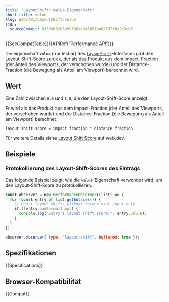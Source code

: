 ```yaml
---
title: "LayoutShift: value-Eigenschaft"
short-title: value
slug: Web/API/LayoutShift/value
l10n:
  sourceCommit: 835d6632d59993861a0458510402787f8a2c3cb3
---
```


{{SeeCompatTable}}{{APIRef("Performance API")}}

Die eigenschaft **`value`** (nur lesbar) des [`LayoutShift`](/de/docs/Web/API/LayoutShift)-Interfaces gibt den Layout-Shift-Score zurück, der als das Produkt aus dem Impact-Fraction (der Anteil des Viewports, der verschoben wurde) und der Distance-Fraction (die Bewegung als Anteil am Viewport) berechnet wird.

## Wert

Eine Zahl zwischen `0,0` und `1,0`, die den Layout-Shift-Score anzeigt.

Er wird als das Produkt aus dem Impact-Fraction (der Anteil des Viewports, der verschoben wurde) und der Distance-Fraction (die Bewegung als Anteil am Viewport) berechnet.

```plain
layout shift score = impact fraction * distance fraction
```

Für weitere Details siehe [Layout Shift Score](https://web.dev/articles/cls#layout_shift_score) auf web.dev.

## Beispiele

### Protokollierung des Layout-Shift-Scores des Eintrags

Das folgende Beispiel zeigt, wie die `value`-Eigenschaft verwendet wird, um den Layout-Shift-Score zu protokollieren.

```js
const observer = new PerformanceObserver((list) => {
  for (const entry of list.getEntries()) {
    // Count layout shifts without recent user input only
    if (!entry.hadRecentInput) {
      console.log("Entry's layout shift score:", entry.value);
    }
  }
});

observer.observe({ type: "layout-shift", buffered: true });
```

## Spezifikationen

{{Specifications}}

## Browser-Kompatibilität

{{Compat}}
